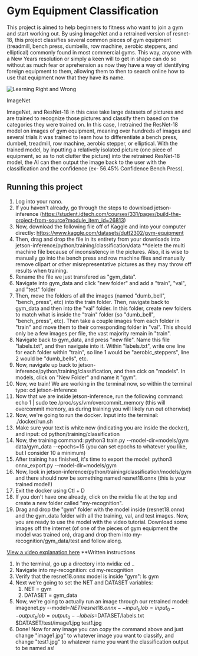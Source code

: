 # Gym Equipment Classification

 This project is aimed to help beginners to fitness who want to join a gym and start working out. By using ImageNet and a retrained version of resnet-18, this project classifies several common pieces of gym equipment (treadmill, bench press, dumbells, row machine, aerobic steppers, and elliptical) commonly found in most commercial gyms. This way, anyone with a New Years resolution or simply a keen will to get in shape can do so without as much fear or aprehension as now they have a way of identifying foreign equipment to them, allowing them to then to search online how to use that equipment now that they have its name.

![Learning Right and Wrong](https://encrypted-tbn0.gstatic.com/images?q=tbn:ANd9GcTP48_Pa0TpCLrywae00zr7EROeEhLgVvg67A&s)

ImageNet

ImageNet, and ResNet-18 in this case take large datasets of pictures and are trained to recognize those pictures and classify them based on the categories they were trained on. In this case, I retrained the ResNet-18 model on images of gym equipment, meaning over hundreds of images and several trials it was trained to learn how to differentiate a bench press, dumbell, treadmill, row machine, aerobic stepper, or elliptical. With the trained model, by inputting a relatively isolated picture (one piece of equipment, so as to not clutter the picture) into the retrained ResNet-18 model, the AI can then output the image back to the user with the classification and the confidence (ex- 56.45% Confidence Bench Press).

## Running this project

1. Log into your nano.
2. If you haven't already, go through the steps to download jetson-inference (https://student.idtech.com/courses/331/pages/build-the-project-from-source?module_item_id=26813)
3. Now, download the following file off of Kaggle and into your computer directly: https://www.kaggle.com/datasets/dutt2302/gym-equipment
4. Then, drag and drop the file in its entirety from your downloads into jetson-inference/python/training/classification/data  **delete the multi machine file because of inconsistency in the pictures. Also, it is wise to manually go into the bench press and row machine files and manually remove clipart or other misrepresentative pictures as they may throw off results when training.
5. Rename the file we just transfered as "gym_data".
6. Navigate into gym_data and click "new folder" and add a "train", "val", and "test" folder
7. Then, move the folders of all the images (named "dumb_bell", "bench_press", etc) into the train folder. Then, navigate back to gym_data and then into the "val" folder. In this folder, create new folders to match what is inside the "train" folder (so "dumb_bell", "bench_press", etc). Then take a couple images from each folder in "train" and move them to their corresponding folder in "val". This should only be a few images per file, the vast majority remain in "train".
8. Navigate back to gym_data, and press "new file". Name this file "labels.txt", and then navigate into it. Within "labels.txt", write one line for each folder within "train", so line 1 would be "aerobic_steppers", line 2 would be "dumb_bells", etc.
9. Now, navigate up back to jetson-inference/python/training/classification, and then cick on "models". In models, click on "New Folder" and name it "gym".
10. Now, we train! We are working in the terminal now, so within the terminal type: cd jetson-inference
11. Now that we are inside jetson-inference, run the following command: echo 1 | sudo tee /proc/sys/vm/overcommit_memory (this will overcommit memory, as during training you will likely run out otherwise)
12. Now, we're going to run the docker. Input into the terminal: ./docker/run.sh
13. Make sure your text is white now (indicating you are inside the docker), and input: cd python/training/classification
14. Now, the training command: python3 train.py --model-dir=models/gym data/gym_data --epochs=15 (you can set epochs to whatever you like, but I consider 10 a minimum)
15. After training has finished, it's time to export the model: python3 onnx_export.py --model-dir=models/gym
16. Now, look in jetson-inference/python/training/classification/models/gym and there should now be something named resnet18.onnx (this is your trained model!)
17. Exit the docker using Ctl + D
18. If you don't have one already, click on the nvidia file at the top and create a new folder called "my-recognition".
19. Drag and drop the "gym" folder with the model inside (resnet18.onnx) and the gym_data folder with all the training, val, and test images. Now, you are ready to use the model with the video tutorial. Download some images off the internet (of one of the pieces of gym equipment the model was trained on), drag and drop them into my-recognition/gym_data/test and follow along.

[View a video explanation here](https://drive.google.com/file/d/15fmB0E7TFRuXqO7OAEsNwKkkUqXVvwSr/view?usp=drivesdk)
**Written instructions
1. In the terminal, go up a directory into nvidia: cd ..
2. Navigate into my-recognition: cd my-recognition
3. Verify that the resnet18.onnx model is inside "gym": ls gym
4. Next we're going to set the NET and DATASET variables:
      1. NET = gym
      2. DATASET = gym_data
5. Now, we're going to actually run an image through our retrained model: imagenet.py --model=$NET/resnet18.onnx --input_blob=input_0 --output_blob=output_0 --labels=$DATASET/labels.txt $DATASET/test/image1.jpg test1.jpg
6. Done! Now for any image you can copy the command above and just change "image1.jpg" to whatever image you want to classify, and change "test1.jpg" to whatever name you want the classification output to be named as!
